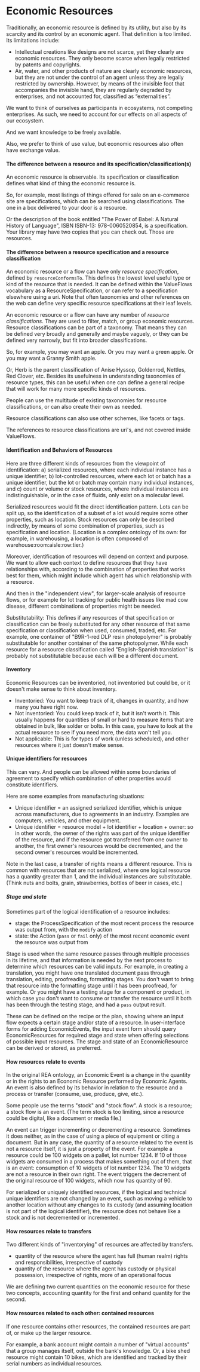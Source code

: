 # Economic Resources

Traditionally, an economic resource is defined by its utility, but also by its scarcity and its control by an economic agent. That definition is too limited. Its limitations include:
* Intellectual creations like designs are not scarce, yet they clearly are economic resources. They only become scarce when legally restricted by patents and copyrights. 
* Air, water, and other products of nature are clearly economic resources, but they are not under the control of an agent unless they are legally restricted by ownership. However, by means of the invisible foot that accompanies the invisible hand, they are regularly degraded by enterprises, and not accounted for, classified as “externalities”.

We want to think of ourselves as participants in ecosystems, not competing enterprises. As such, we need to account for our effects on all aspects of our ecosystem.

And we want knowledge to be freely available.

Also, we prefer to think of use value, but economic resources also often have exchange value.

#### The difference between a resource and its specification/classification(s)

An economic resource is observable.  Its specification or classification defines what kind of thing the economic resource is.

So, for example, most listings of things offered for sale on an e-commerce site are specifications, which can be searched using classifications. The one in a box delivered to your door is a resource.

Or the description of the book entitled "The Power of Babel: A Natural History of Language", ISBN ISBN-13: 978-0060520854,
is a specification. Your library may have two copies that you can check out. Those are resources.

#### The difference between a resource specification and a resource classification

An economic resource or a flow can have only *resource specification*, defined by `resourceConformsTo`.  This defines the lowest level useful type or kind of the resource that is needed. It can be defined within the ValueFlows vocabulary as a ResourceSpecification, or can refer to a specification elsewhere using a uri.  Note that often taxonomies and other references on the web can define very specific resource specifications at their leaf levels.

An economic resource or a flow can have any number of *resource classifications*.  They are used to filter, match, or group economic resources.  Resource classifications can be part of a taxonomy. That means they can be defined very broadly and generally and maybe vaguely, or they can be defined very narrowly, but fit into broader classifications. 

So, for example, you may want an apple. Or you may want a green apple. Or you may want a Granny Smith apple.

Or, Herb is the parent classification of Anise Hyssop, Goldenrod, Nettles, Red Clover, etc.  Besides its usefulness in understanding taxonomies of resource types, this can be useful when one can define a general recipe that will work for many more specific kinds of resources.

People can use the multitude of existing taxonomies for resource classifications, or can also create their own as needed. 

Resource classifications can also use other schemes, like facets or tags.

The references to resource classifications are uri's, and not covered inside ValueFlows.

#### Identification and Behaviors of Resources

Here are three different kinds of resources from the viewpoint of identification:
a) serialized resources, where each individual instance has a unique identifier,
b) lot-controlled resources, where each lot or batch has a unique identifier, but the lot or batch may contain many individual instances, and
c) count or volume or stock resources, where individual instances are indistinguishable, or in the case of fluids, only exist on a molecular level.

Serialized resources would fit the direct identification pattern. Lots can be split up, so the identification of a subset of a lot would require some other properties, such as location. Stock resources can only be described indirectly, by means of some combination of properties, such as specification and location. (Location is a complex ontology of its own: for example, in warehousing, a location is often composed of warehouse:room:aisle:row:tier.)

Moreover, identification of resources will depend on context and purpose. We want to allow each context to define resources that they have relationships with, according to the combination of properties that works best for them, which might include which agent has which relationship with a resource.

And then in the "independent view", for larger-scale analysis of resource flows, or for example for lot tracking for public health issues like mad cow disease, different combinations of properties might be needed.

Substitutability: This defines if any resources of that specification or classification can be freely substituted for any other resource of that same specification or classification when used, consumed, traded, etc.  For example, one container of "B9R-1-red DLP resin photopolymer" is probably substitutable for another container of the same photopolymer.  While each resource for a resource classification called "English-Spanish translation" is probably not substitutable because each will be a different document.

#### Inventory

Economic Resources can be inventoried, not inventoried but could be, or it doesn't make sense to think about inventory.
* Inventoried: You want to keep track of it, changes in quantity, and how many you have right now.
* Not inventoried: You could keep track of it, but it isn't worth it.  This usually happens for quantities of small or hard to measure items that are obtained in bulk, like solder or bolts.  In this case, you have to look at the actual resource to see if you need more, the data won't tell you.
* Not applicable: This is for types of work (unless scheduled), and other resources where it just doesn't make sense.

#### Unique identifiers for resources

This can vary.  And people can be allowed within some boundaries of agreement to specify which combination of other properties would constitute identifiers.

Here are some examples from manufacturing situations:

* Unique identifier = an assigned serialized identifier, which is unique across manufacturers, due to agreements in an industry.  Examples are computers, vehicles, and other equipment.
* Unique identifier = resource model + lot identifier + location + owner: so in other words, the owner of the rights was part of the unique identifier of the resource, and if the resource got transferred from one owner to another, the first owner's resources would be decremented, and the second owner's resources would be incremented. 

Note in the last case, a transfer of rights means a different resource. This is common with resources that are not serialized, where one logical resource has a quantity greater than 1, and the individual instances are substitutable. (Think nuts and bolts, grain, strawberries, bottles of beer in cases, etc.)

##### Stage and state

Sometimes part of the logical identification of a resource includes:
* stage: the ProcessSpecification of the most recent process the resource was output from, with the `modify` action
* state: the Action (`pass` or `fail` only) of the most recent economic event the resource was output from

Stage is used when the same resource passes through multiple processes in its lifetime, and that information is needed by the next process to determine which resources can be valid inputs.  For example, in creating a translation, you might have one translated document pass through translation, editing, proofreading, formatting stages. You don't want to bring that resource into the formatting stage until it has been proofread, for example. Or you might have a testing stage for a component or product, in which case you don't want to consume or transfer the resource until it both has been through the testing stage, and had a `pass` output result.

These can be defined on the recipe or the plan, showing where an input flow expects a certain stage and/or state of a resource.  In user-interface forms for adding EconomicEvents, the input event form should query EconomicResources for required stage and state when offering selections of possible input resources.  The stage and state of an EconomicResource can be derived or stored, as preferred.

#### How resources relate to events

In the original REA ontology, an Economic Event is a change in the quantity or in the rights to an Economic Resource performed by Economic Agents. An event is also defined by its behavior in relation to the resource and a process or transfer (consume, use, produce, give, etc.).

Some people use the terms "stock" and "stock flow".  A stock is a resource; a stock flow is an event. (The term stock is too limiting, since a resource could be digital, like a document or media file.)

An event can trigger incrementing or decrementing a resource.  Sometimes it does neither, as in the case of using a piece of equipment or citing a document.  But in any case, the quantity of a resource related to the event is not a resource itself, it is just a property of the event.  For example a resource could be 100 widgets on a pallet, lot number 1234.  If 10 of those widgets are consumed in a process that makes something out of them, that is an event: consumption of 10 widgets of lot number 1234.  The 10 widgets are not a resource in their own right.  The event triggers the decrement of the original resource of 100 widgets, which now has quantity of 90.

For serialized or uniquely identified resources, if the logical and technical unique identifiers are not changed by an event, such as moving a vehicle to another location without any changes to its custody (and assuming location is not part of the logical identifier), the resource does not behave like a stock and is not decremented or incremented.

#### How resources relate to transfers

Two different kinds of "inventorying" of resources are affected by transfers.
* quantity of the resource where the agent has full (human realm) rights and responsibilities, irrespective of custody
* quantity of the resource where the agent has custody or physical possession, irrespective of rights, more of an operational focus

We are defining two current quantities on the economic resource for these two concepts, accounting quantity for the first and onhand quantity for the second.

#### How resources related to each other: contained resources

If one resource contains other resources, the contained resources are part of, or make up the larger resource.

For example, a bank account might contain a number of "virtual accounts" that a group manages itself, outside the bank's knowledge.  Or, a bike shed resource might contain 10 bikes, which are identified and tracked by their serial numbers as individual resources.
